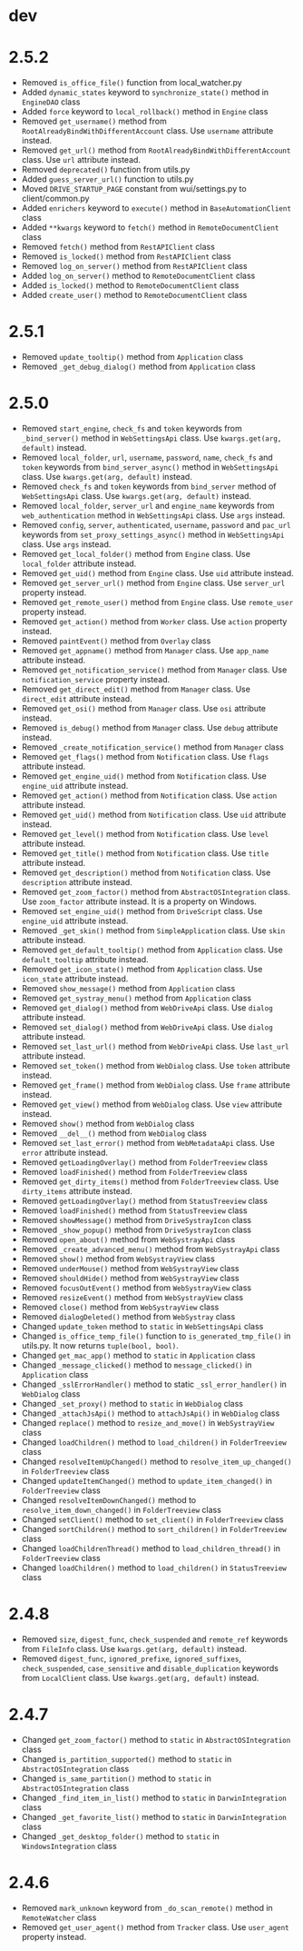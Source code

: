 # dev


# 2.5.2
- Removed `is_office_file()` function from local_watcher.py
- Added `dynamic_states` keyword to `synchronize_state()` method in `EngineDAO` class
- Added `force` keyword to `local_rollback()` method in `Engine` class
- Removed `get_username()` method from `RootAlreadyBindWithDifferentAccount` class. Use `username` attribute instead.
- Removed `get_url()` method from `RootAlreadyBindWithDifferentAccount` class. Use `url` attribute instead.
- Removed `deprecated()` function from utils.py
- Added `guess_server_url()` function to utils.py
- Moved `DRIVE_STARTUP_PAGE` constant from wui/settings.py to client/common.py
- Added `enrichers` keyword to `execute()` method in `BaseAutomationClient` class
- Added `**kwargs` keyword to `fetch()` method in `RemoteDocumentClient` class
- Removed `fetch()` method from `RestAPIClient` class
- Removed `is_locked()` method from `RestAPIClient` class
- Removed `log_on_server()` method from `RestAPIClient` class
- Added `log_on_server()` method to `RemoteDocumentClient` class
- Added `is_locked()` method to `RemoteDocumentClient` class
- Added `create_user()` method to `RemoteDocumentClient` class

# 2.5.1
- Removed `update_tooltip()` method from `Application` class
- Removed `_get_debug_dialog()` method from `Application` class

# 2.5.0
- Removed `start_engine`, `check_fs` and `token` keywords from `_bind_server()` method in `WebSettingsApi` class. Use `kwargs.get(arg, default)` instead.
- Removed `local_folder`, `url`, `username`, `password`, `name`, `check_fs` and `token` keywords from `bind_server_async()` method in `WebSettingsApi` class. Use `kwargs.get(arg, default)` instead.
- Removed `check_fs` and `token` keywords from `bind_server` method of `WebSettingsApi` class. Use `kwargs.get(arg, default)` instead.
- Removed `local_folder`, `server_url` and `engine_name` keywords from `web_authentication` method in `WebSettingsApi` class. Use `args` instead.
- Removed `config`, `server`, `authenticated`, `username`, `password` and `pac_url` keywords from `set_proxy_settings_async()` method in `WebSettingsApi` class. Use `args` instead.
- Removed `get_local_folder()` method from `Engine` class. Use `local_folder` attribute instead.
- Removed `get_uid()` method from `Engine` class. Use `uid` attribute instead.
- Removed `get_server_url()` method from `Engine` class. Use `server_url` property instead.
- Removed `get_remote_user()` method from `Engine` class. Use `remote_user` property instead.
- Removed `get_action()` method from `Worker` class. Use `action` property instead.
- Removed `paintEvent()` method from `Overlay` class
- Removed `get_appname()` method from `Manager` class. Use `app_name` attribute instead.
- Removed `get_notification_service()` method from `Manager` class. Use `notification_service` property instead.
- Removed `get_direct_edit()` method from `Manager` class. Use `direct_edit` attribute instead.
- Removed `get_osi()` method from `Manager` class. Use `osi` attribute instead.
- Removed `is_debug()` method from `Manager` class. Use `debug` attribute instead.
- Removed `_create_notification_service()` method from `Manager` class
- Removed `get_flags()` method from `Notification` class. Use `flags` attribute instead.
- Removed `get_engine_uid()` method from `Notification` class. Use `engine_uid` attribute instead.
- Removed `get_action()` method from `Notification` class. Use `action` attribute instead.
- Removed `get_uid()` method from `Notification` class. Use `uid` attribute instead.
- Removed `get_level()` method from `Notification` class. Use `level` attribute instead.
- Removed `get_title()` method from `Notification` class. Use `title` attribute instead.
- Removed `get_description()` method from `Notification` class. Use `description` attribute instead.
- Removed `get_zoom_factor()` method from `AbstractOSIntegration` class. Use `zoom_factor` attribute instead. It is a property on Windows.
- Removed `set_engine_uid()` method from `DriveScript` class. Use `engine_uid` attribute instead.
- Removed `_get_skin()` method from `SimpleApplication` class. Use `skin` attribute instead.
- Removed `get_default_tooltip()` method from `Application` class. Use `default_tooltip` attribute instead.
- Removed `get_icon_state()` method from `Application` class. Use `icon_state` attribute instead.
- Removed `show_message()` method from `Application` class
- Removed `get_systray_menu()` method from `Application` class
- Removed `get_dialog()` method from `WebDriveApi` class. Use `dialog` attribute instead.
- Removed `set_dialog()` method from `WebDriveApi` class. Use `dialog` attribute instead.
- Removed `set_last_url()` method from `WebDriveApi` class. Use `last_url` attribute instead.
- Removed `set_token()` method from `WebDialog` class. Use `token` attribute instead.
- Removed `get_frame()` method from `WebDialog` class. Use `frame` attribute instead.
- Removed `get_view()` method from `WebDialog` class. Use `view` attribute instead.
- Removed `show()` method from `WebDialog` class
- Removed `__del__()` method from `WebDialog` class
- Removed `set_last_error()` method from `WebMetadataApi` class. Use `error` attribute instead.
- Removed `getLoadingOverlay()` method from `FolderTreeview` class
- Removed `loadFinished()` method from `FolderTreeview` class
- Removed `get_dirty_items()` method from `FolderTreeview` class. Use `dirty_items` attribute instead.
- Removed `getLoadingOverlay()` method from `StatusTreeview` class
- Removed `loadFinished()` method from `StatusTreeview` class
- Removed `showMessage()` method from `DriveSystrayIcon` class
- Removed `_show_popup()` method from `DriveSystrayIcon` class
- Removed `open_about()` method from `WebSystrayApi` class
- Removed `_create_advanced_menu()` method from `WebSystrayApi` class
- Removed `show()` method from `WebSystrayView` class
- Removed `underMouse()` method from `WebSystrayView` class
- Removed `shouldHide()` method from `WebSystrayView` class
- Removed `focusOutEvent()` method from `WebSystrayView` class
- Removed `resizeEvent()` method from `WebSystrayView` class
- Removed `close()` method from `WebSystrayView` class
- Removed `dialogDeleted()` method from `WebSystray` class
- Changed `update_token` method to `static` in `WebSettingsApi` class
- Changed `is_office_temp_file()` function to `is_generated_tmp_file()` in utils.py. It now returns `tuple(bool, bool)`.
- Changed `get_mac_app()` method to `static` in `Application` class
- Changed `_message_clicked()` method to `message_clicked()` in `Application` class
- Changed `_sslErrorHandler()` method to static `_ssl_error_handler()` in `WebDialog` class
- Changed `_set_proxy()` method to `static` in `WebDialog` class
- Changed `_attachJsApi()` method to `attachJsApi()` in `WebDialog` class
- Changed `replace()` method to `resize_and_move()` in `WebSystrayView` class
- Changed `loadChildren()` method to `load_children()` in `FolderTreeview` class
- Changed `resolveItemUpChanged()` method to `resolve_item_up_changed()` in `FolderTreeview` class
- Changed `updateItemChanged()` method to `update_item_changed()` in `FolderTreeview` class
- Changed `resolveItemDownChanged()` method to `resolve_item_down_changed()` in `FolderTreeview` class
- Changed `setClient()` method to `set_client()` in `FolderTreeview` class
- Changed `sortChildren()` method to `sort_children()` in `FolderTreeview` class
- Changed `loadChildrenThread()` method to `load_children_thread()` in `FolderTreeview` class
- Changed `loadChildren()` method to `load_children()` in `StatusTreeview` class

# 2.4.8
- Removed `size`, `digest_func`, `check_suspended` and `remote_ref` keywords from `FileInfo` class. Use `kwargs.get(arg, default)` instead.
- Removed `digest_func`, `ignored_prefixe`, `ignored_suffixes`, `check_suspended`, `case_sensitive` and `disable_duplication` keywords from `LocalClient` class. Use `kwargs.get(arg, default)` instead.

# 2.4.7
- Changed `get_zoom_factor()` method to `static` in `AbstractOSIntegration` class
- Changed `is_partition_supported()` method to `static` in `AbstractOSIntegration` class
- Changed `is_same_partition()` method to `static` in `AbstractOSIntegration` class
- Changed `_find_item_in_list()` method to `static` in `DarwinIntegration` class
- Changed `_get_favorite_list()` method to `static` in `DarwinIntegration` class
- Changed `_get_desktop_folder()` method to `static` in `WindowsIntegration` class

# 2.4.6
- Removed `mark_unknown` keyword from `_do_scan_remote()` method in `RemoteWatcher` class
- Removed `get_user_agent()` method from `Tracker` class. Use `user_agent` property instead.
